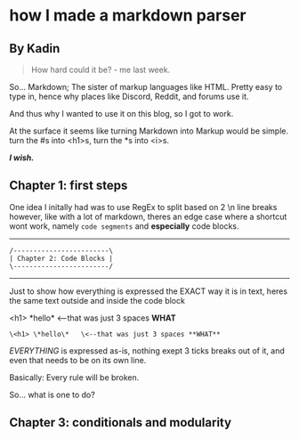 # how I made a markdown parser
## By Kadin

> How hard could it be? - me last week. 

So... Markdown; The sister of markup languages like HTML. Pretty easy to type in, hence why places like Discord, Reddit, and forums use it.

And thus why I wanted to use it on this blog, so I got to work.

At the surface it seems like turning Markdown into Markup would be simple. turn the \#s into \<h1>s, turn the \*s into \<i>s.

***I wish.***

## Chapter 1: first steps

One idea I initally had was to use RegEx to split based on 2 \\n line breaks however, like with a lot of markdown, theres an edge case where a shortcut wont work, namely `code segments` and **especially** code blocks.

***

```
/------------------------\
| Chapter 2: Code Blocks |
\------------------------/
```

***

Just to show how everything is expressed the EXACT way it is in text, heres the same text outside and inside the code block

\<h1> \*hello\*   \<--that was just 3 spaces **WHAT**

```
\<h1> \*hello\*   \<--that was just 3 spaces **WHAT**
```

*EVERYTHING* is expressed as-is, nothing exept 3 ticks breaks out of it, and even that needs to be on its own line.

Basically: Every rule will be broken.

So... what is one to do?

## Chapter 3: conditionals and modularity

